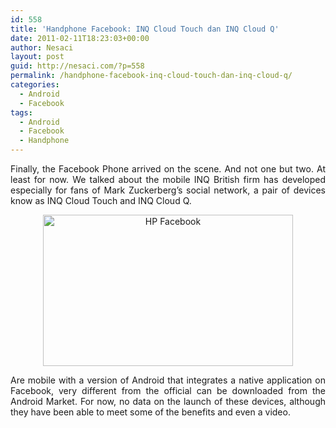 ```yaml
---
id: 558
title: 'Handphone Facebook: INQ Cloud Touch dan INQ Cloud Q'
date: 2011-02-11T18:23:03+00:00
author: Nesaci
layout: post
guid: http://nesaci.com/?p=558
permalink: /handphone-facebook-inq-cloud-touch-dan-inq-cloud-q/
categories:
  - Android
  - Facebook
tags:
  - Android
  - Facebook
  - Handphone
---
```

<p style="text-align: justify;">
  Finally, the Facebook Phone arrived on the scene. And not one but two. At least for now. We talked about the mobile INQ British firm has developed especially for fans of Mark Zuckerberg&#8217;s social network, a pair of devices know as INQ Cloud Touch and INQ Cloud Q.
</p>

<p style="text-align: center;">
  <a href="http://nesaci.com/wp-content/uploads/2011/02/handphone-facebook.jpg"><img loading="lazy" class="size-full wp-image-559 aligncenter" title="handphone-facebook" src="http://nesaci.com/wp-content/uploads/2011/02/handphone-facebook.jpg" alt="HP Facebook" width="400" height="242" /></a>
</p>

<p style="text-align: justify;">
  Are mobile with a version of Android that integrates a native application on Facebook, very different from the official can be downloaded from the Android Market. For now, no data on the launch of these devices, although they have been able to meet some of the benefits and even a video.
</p>